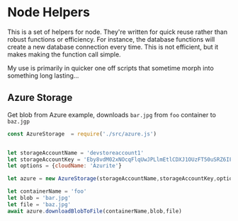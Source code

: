 # Node Helpers

This is a set of helpers for node. They're written for quick reuse rather than robust functions or efficiency. For instance, the database functions will create a new database connection every time. This is not efficient, but it makes making the function call simple.

My use is primarily in quicker one off scripts that sometime morph into something long lasting...


## Azure Storage

Get blob from Azure example, downloads `bar.jpg` from `foo` container to `baz.jgp`

```javascript
const AzureStorage  = require('./src/azure.js')


let storageAccountName = 'devstoreaccount1'
let storageAccountKey = 'Eby8vdM02xNOcqFlqUwJPLlmEtlCDXJ1OUzFT50uSRZ6IFsuFq2UVErCz4I6tq/K1SZFPTOtr/KBHBeksoGMGw=='
let options = {cloudName: 'Azurite'}

let azure = new AzureStorage(storageAccountName,storageAccountKey,options)

let containerName = 'foo'
let blob = 'bar.jpg'
let file = 'baz.jpg'
await azure.downloadBlobToFile(containerName,blob,file)
```